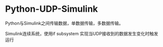 # Python-UDP-Simulink
Python与Simulink之间传输数据，单数据传输，多数据传输。

Simulink连续系统，使用if subsystem 实现当UDP接收到的数据发生变化时触发运行
